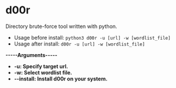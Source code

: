 # d00r
Directory brute-force tool written with python.

- Usage before install: ```python3 d00r -u [url] -w [wordlist_file]```
- Usage after install: ```d00r -u [url] -w [wordlist_file]```

<b>-----Arguments-----<b>
- -u: Specify target url.
- -w: Select wordlist file.
- --install: Install d00r on your system.

